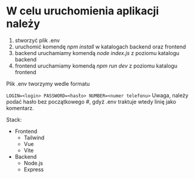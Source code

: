 # W celu uruchomienia aplikacji należy
1. stworzyć plik .env
3. uruchomić komendę *npm install* w katalogach backend oraz frontend
4. backend uruchamiamy komendą *node index.js* z poziomu katalogu backend
5. frontend uruchamiamy komendą *npm run dev* z poziomu katalogu frontend

Plik .env tworzymy wedle formatu

`
LOGIN=<login>
PASSWORD=<hasło>
NUMBER=<numer telefonu>
`
Uwaga, należy podać hasło bez początkowego *#*, gdyż .env traktuje wtedy linię jako komentarz.

Stack:
- Frontend
  - Tailwind
  - Vue
  - Vite
- Backend
  - Node.js
  - Express
